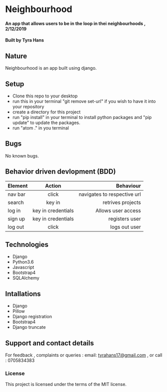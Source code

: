 # Neighbourhood
#### An app that allows users to be in the loop in thei neighbourhoods , 2/12/2019
#### Built by **Tyra Hans**
## Nature
Neighbourhood is an app built using django.
## Setup
* Clone this repo to your desktop
* run this in your terminal "git remove set-url" if you wish to have it into your repository
* create a directory for this project
* run "pip install" in your terminal to install python packages and "pip update" to update the packages.
* run "atom ." in you terminal

## Bugs
No known bugs.
## Behavior driven devlopment (BDD)
| Element           | Action               | Behaviour                   |
| ------------------|:--------------------:| ---------------------------:|
| nav bar           |click                 |navigates to respective url  |
| search            |key in                |retrives projects            |
| log in            |key in credentials    |Allows user access           |
| sign up           |key in credentials    |registers user               |
| log out           |click                 |logs out user                |

## Technologies
* Django
* Python3.6
* Javascript
* Bootstrap4
* SQLAlchemy

## Intallations
* Django
* Pillow
* Django registration
* Bootstrap4
* Django truncate



## Support and contact details
For feedback , complaints or queries :
 email: tyrahans17@gmail.com , or call : 0705834383
### License
This project is licensed under the terms of the MIT license.